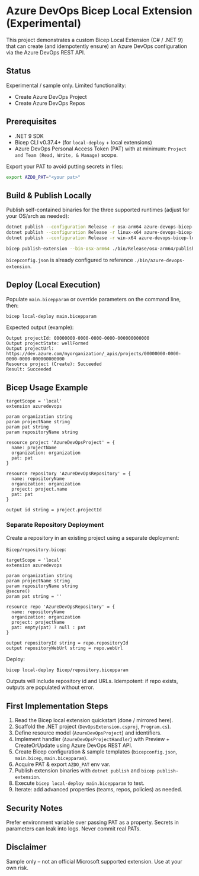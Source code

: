 # Azure DevOps Bicep Local Extension (Experimental)

This project demonstrates a custom Bicep Local Extension (C# / .NET 9) that can create (and idempotently ensure) an Azure DevOps configuration via the Azure DevOps REST API.

## Status

Experimental / sample only. Limited functionality:

- Create Azure DevOps Project
- Create Azure DevOps Repos

## Prerequisites

- .NET 9 SDK
- Bicep CLI v0.37.4+ (for `local-deploy` + local extensions)
- Azure DevOps Personal Access Token (PAT) with at minimum: `Project and Team (Read, Write, & Manage)` scope.

Export your PAT to avoid putting secrets in files:

```bash
export AZDO_PAT="<your pat>"
```

## Build & Publish Locally

Publish self-contained binaries for the three supported runtimes (adjust for your OS/arch as needed):

```bash
dotnet publish --configuration Release -r osx-arm64 azure-devops-bicep-local.sln
dotnet publish --configuration Release -r linux-x64 azure-devops-bicep-local.sln
dotnet publish --configuration Release -r win-x64 azure-devops-bicep-local.sln

bicep publish-extension --bin-osx-arm64 ./bin/Release/osx-arm64/publish/azure-devops-extension --bin-linux-x64 ./bin/Release/linux-x64/publish/azure-devops-extension --bin-win-x64 ./bin/Release/win-x64/publish/azure-devops-extension.exe --target ./bin/azure-devops-extension --force
```

`bicepconfig.json` is already configured to reference `./bin/azure-devops-extension`.

## Deploy (Local Execution)

Populate `main.bicepparam` or override parameters on the command line, then:

```bash
bicep local-deploy main.bicepparam
```

Expected output (example):

```text
Output projectId: 00000000-0000-0000-0000-000000000000
Output projectState: wellFormed
Output projectUrl: https://dev.azure.com/myorganization/_apis/projects/00000000-0000-0000-0000-000000000000
Resource project (Create): Succeeded
Result: Succeeded
```

## Bicep Usage Example

```bicep
targetScope = 'local'
extension azuredevops

param organization string
param projectName string
param pat string
param repositoryName string

resource project 'AzureDevOpsProject' = {
  name: projectName
  organization: organization
  pat: pat
}

resource repository 'AzureDevOpsRepository' = {
  name: repositoryName
  organization: organization
  project: project.name
  pat: pat
}

output id string = project.projectId
```

### Separate Repository Deployment

Create a repository in an existing project using a separate deployment:

`Bicep/repository.bicep`:

```bicep
targetScope = 'local'
extension azuredevops

param organization string
param projectName string
param repositoryName string
@secure()
param pat string = ''

resource repo 'AzureDevOpsRepository' = {
  name: repositoryName
  organization: organization
  project: projectName
  pat: empty(pat) ? null : pat
}

output repositoryId string = repo.repositoryId
output repositoryWebUrl string = repo.webUrl
```

Deploy:

```bash
bicep local-deploy Bicep/repository.bicepparam
```

Outputs will include repository id and URLs. Idempotent: if repo exists, outputs are populated without error.

## First Implementation Steps

1. Read the Bicep local extension quickstart (done / mirrored here).
2. Scaffold the .NET project (`DevOpsExtension.csproj`, `Program.cs`).
3. Define resource model (`AzureDevOpsProject`) and identifiers.
4. Implement handler (`AzureDevOpsProjectHandler`) with Preview + CreateOrUpdate using Azure DevOps REST API.
5. Create Bicep configuration & sample templates (`bicepconfig.json`, `main.bicep`, `main.bicepparam`).
6. Acquire PAT & export `AZDO_PAT` env var.
7. Publish extension binaries with `dotnet publish` and `bicep publish-extension`.
8. Execute `bicep local-deploy main.bicepparam` to test.
9. Iterate: add advanced properties (teams, repos, policies) as needed.

## Security Notes

Prefer environment variable over passing PAT as a property. Secrets in parameters can leak into logs. Never commit real PATs.

## Disclaimer

Sample only – not an official Microsoft supported extension. Use at your own risk.
